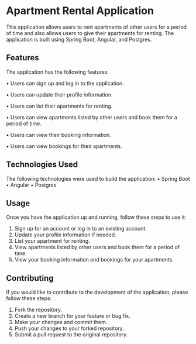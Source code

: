 # Apartment Rental Application
This application allows users to rent apartments of other users for a period of time and also allows users to give their apartments for renting. The application is built using Spring Boot, Angular, and Postgres.
## Features
The application has the following features:

•	Users can sign up and log in to the application.

•	Users can update their profile information.

•	Users can list their apartments for renting.

•	Users can view apartments listed by other users and book them for a period of time.

•	Users can view their booking information.

•	Users can view bookings for their apartments.
## Technologies Used
The following technologies were used to build the application:
•	Spring Boot
•	Angular
•	Postgres
## Usage
Once you have the application up and running, follow these steps to use it:
1.	Sign up for an account or log in to an existing account.
2.	Update your profile information if needed.
3.	List your apartment for renting.
4.	View apartments listed by other users and book them for a period of time.
5.	View your booking information and bookings for your apartments.
## Contributing
If you would like to contribute to the development of the application, please follow these steps:
1.	Fork the repository.
2.	Create a new branch for your feature or bug fix.
3.	Make your changes and commit them.
4.	Push your changes to your forked repository.
5.	Submit a pull request to the original repository.
